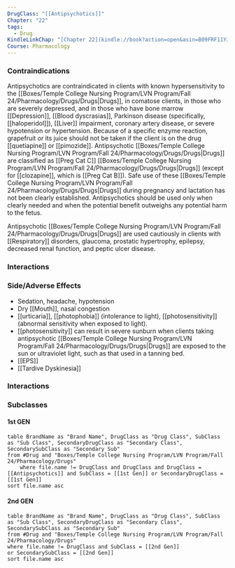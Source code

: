 ```yaml
---
DrugClass: "[[Antipsychotics]]"
Chapter: "22"
tags:
  - Drug
KindleLinkChap: "[Chapter 22](kindle://book?action=open&asin=B09FRF11YJ&location=11697)"
Course: Pharmacology
---
```


### Contraindications
Antipsychotics are contraindicated in clients with known hypersensitivity to the [[Boxes/Temple College Nursing Program/LVN Program/Fall 24/Pharmacology/Drugs/Drugs|Drugs]], in comatose clients, in those who are severely depressed, and in those who have bone marrow [[Depression]], [[Blood dyscrasias]], Parkinson disease (specifically, [[haloperidol]]), [[Liver]] impairment, coronary artery disease, or severe hypotension or hypertension. Because of a specific enzyme reaction, grapefruit or its juice should not be taken if the client is on the drug [[quetiapine]] or [[pimozide]]. Antipsychotic [[Boxes/Temple College Nursing Program/LVN Program/Fall 24/Pharmacology/Drugs/Drugs|Drugs]] are classified as [[Preg Cat C]] [[Boxes/Temple College Nursing Program/LVN Program/Fall 24/Pharmacology/Drugs/Drugs|Drugs]] (except for [[clozapine]], which is [[Preg Cat B]]). Safe use of these [[Boxes/Temple College Nursing Program/LVN Program/Fall 24/Pharmacology/Drugs/Drugs|Drugs]] during pregnancy and lactation has not been clearly established. Antipsychotics should be used only when clearly needed and when the potential benefit outweighs any potential harm to the fetus.

Antipsychotic [[Boxes/Temple College Nursing Program/LVN Program/Fall 24/Pharmacology/Drugs/Drugs|Drugs]] are used cautiously in clients with [[Respiratory]] disorders, glaucoma, prostatic hypertrophy, epilepsy, decreased renal function, and peptic ulcer disease.

### Interactions

### Side/Adverse Effects
- Sedation, headache, hypotension 
- Dry [[Mouth]], nasal congestion 
- [[urticaria]], [[photophobia]] (intolerance to light), [[photosensitivity]] (abnormal sensitivity when exposed to light). 
- [[photosensitivity]] can result in severe sunburn when clients taking antipsychotic [[Boxes/Temple College Nursing Program/LVN Program/Fall 24/Pharmacology/Drugs/Drugs|Drugs]] are exposed to the sun or ultraviolet light, such as that used in a tanning bed.
- [[EPS]]
- [[Tardive Dyskinesia]]

### Interactions

### Subclasses
#### 1st GEN
```dataview
table BrandName as "Brand Name", DrugClass as "Drug Class", SubClass as "Sub Class", SecondaryDrugClass as "Secondary Class", SecondarySubClass as "Secondary Sub"
from #Drug and "Boxes/Temple College Nursing Program/LVN Program/Fall 24/Pharmacology/Drugs" 
	where file.name != DrugClass and DrugClass and DrugClass = [[Antipsychotics]] and SubClass = [[1st Gen]] or SecondaryDrugClass =[[1st Gen]]
sort file.name asc
```

#### 2nd GEN
```dataview
table BrandName as "Brand Name", DrugClass as "Drug Class", SubClass as "Sub Class", SecondaryDrugClass as "Secondary Class", SecondarySubClass as "Secondary Sub"
from #Drug and "Boxes/Temple College Nursing Program/LVN Program/Fall 24/Pharmacology/Drugs" 
where file.name != DrugClass and SubClass = [[2nd Gen]]
or SecondarySubClass = [[2nd Gen]] 
sort file.name asc
```



